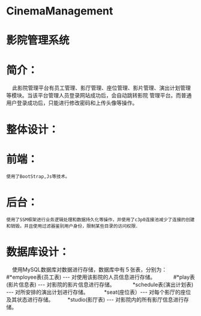 # CinemaManagement
# 影院管理系统
# 简介：
     此影院管理平台有员工管理、影厅管理、座位管理、影片管理、演出计划管理等模块。当该平台管理人员登录网站成功后，会自动跳转影院 管理平台。而普通用户登录成功后，只能进行修改密码和上传头像等操作。
# 整体设计：
# 前端：
    使用了BootStrap,Js等技术。
# 后台：
    使用了SSM框架进行业务逻辑处理和数据持久化等操作，并使用了c3p0连接池减少了连接的创建和销毁。并且使用过滤器鉴别用户身份，限制某些目录的访问权限．
# 数据库设计：
      使用MySQL数据库对数据进行存储，数据库中有５张表，分别为：
        #*employee表(员工表) --- 对使用该影院的人员信息进行存储。
     　　#*play表(影片信息表) --- 对影院的影片信息进行存储。
    　　 *schedule表(演出计划表) --- 对所安排的演出计划进行存储。
      　 *seat(座位表）--- 对每个影厅的座位及其状态进行存储。
     　  *studio(影厅表) --- 对影院内的所有影厅信息进行存储。
      
